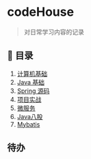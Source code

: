 # codeHouse
> 对日常学习内容的记录 
## 💾 目录
1. [计算机基础]()
2. [Java 基础](./docs/java/basic.md)
3. [Spring 源码]()
4. [项目实战]()
5. [微服务]()
6. [Java八股]()
7. [Mybatis]()

## 待办

